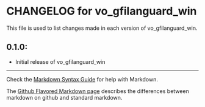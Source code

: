 # CHANGELOG for vo_gfilanguard_win

This file is used to list changes made in each version of vo_gfilanguard_win.

## 0.1.0:

* Initial release of vo_gfilanguard_win

- - -
Check the [Markdown Syntax Guide](http://daringfireball.net/projects/markdown/syntax) for help with Markdown.

The [Github Flavored Markdown page](http://github.github.com/github-flavored-markdown/) describes the differences between markdown on github and standard markdown.
